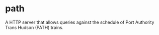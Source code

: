 # path
A HTTP server that allows queries against the schedule of Port Authority Trans Hudson (PATH) trains.
